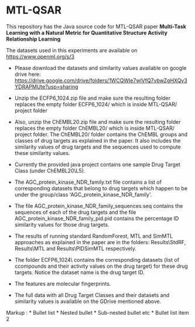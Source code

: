 # MTL-QSAR
This repository has the Java source code for MTL-QSAR paper **Multi-Task Learning with a Natural Metric for Quantitative Structure
  Activity Relationship Learning**
  
The datasets used in this experiments are available on https://www.openml.org/s/3

* Please download the datasets and similarity values available on google drive here: https://drive.google.com/drive/folders/1WCQWIe7wlVfQ7vbwZgHXQy3YDRAPMUte?usp=sharing

* Unzip the ECFP6_1024.zip file and make sure the resulting folder replaces the empty folder ECFP6_1024/ which is inside MTL-QSAR/ project folder

* Also, unzip the ChEMBL20.zip file and make sure the resulting folder replaces the empty folder ChEMBL20/ which is inside MTL-QSAR/ project folder. The ChEMBL20/ folder contains the ChEMBL groups and classes of drug targets as explained in the paper. It also includes the similarity values of drug targets and the sequences used to compute these similarity values. 

* Currently the provided java project contains one sample Drug Target Class (under ChEMBL20\L5). 
 * The AGC_protein_kinase_NDR_family.txt file contains a list of corresponding datasets that belong to drug targets which happen to be under the group/class 'AGC_protein_kinase_NDR_family'. 
 * The file AGC_protein_kinase_NDR_family_sequences.seq contains the sequences of each of the drug targets and the file AGC_protein_kinase_NDR_family_pid.pid contains the percentage ID similarity values for those drug targets. 
 * The results of running standard RandomForest, MTL and SimMTL approaches as explained in the paper are in the folders: Results\StdRF, Results\MTL and Results\PIDSimMTL respectively. 
 * The folder ECFP6_1024\ contains the corresponding datasets (list of ccompounds and their activity values on the drug target) for these drug targets. Notice the dataset name is the drug target ID. 
 * The features are molecular fingerprints.

* The full data with all Drug Target Classes and their datasets and similarity values is available on the GDrive mentioned above.


Markup : * Bullet list
              * Nested bullet
                  * Sub-nested bullet etc
          * Bullet list item 2

